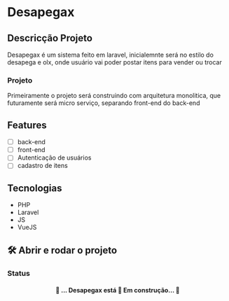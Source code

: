 # Desapegax 

## Descricção Projeto
Desapegax é um sistema feito em laravel, inicialemnte será 
no estilo do desapega e olx, onde usuário vai poder postar itens para vender ou trocar

### Projeto 
Primeiramente o projeto será construindo com arquitetura monolitica, que futuramente será micro serviço,
separando front-end do back-end



## Features

- [ ] back-end
- [ ] front-end
- [ ] Autenticação de usuários
- [ ] cadastro de itens

##  Tecnologias
- PHP
- Laravel
- JS
- VueJS

## 🛠️ Abrir e rodar o projeto
### Status
 <h4 align="center"> 
	🚧  ... Desapegax está 🚀 Em construção...  🚧
</h4>
